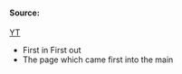 #### Source:
[YT](https://www.youtube.com/watch?v=sztDxZozMxM&list=PLXj4XH7LcRfDrdQuJTHIPmKMpa7eYVaPm&index=62)

* First in First out
* The page which came first into the main